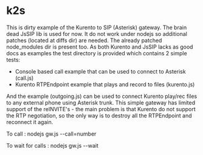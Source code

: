 # k2s

This is dirty example of the Kurento to SIP (Asterisk) gateway. The
brain dead JsSIP lib is used for now. It do not work under nodejs so additional
patches (located at diffs dir) are needed. The already patched node_modules
dir is present too.
 As both Kurento and JsSIP lacks as good docs as examples the test
directory is provided which contains 2 simple tests:

* Console based call example that can be used to connect to Asterisk (call.js)
* Kurento RTPEndpoint example that plays and record to files (kurento.js)

And the example (outgoing.js) can be used to connect Kurento play/rec files to
any external phone using Asterisk trunk. This simple gateway has limited
support of the reINVITE's - the main problem is that Kurento do not support
the RTP negotiation, so the only way is to destroy all the RTPEndpoint and
reconnect it again.

To call 		: nodejs gw.js --call=number

To wait for calls	: nodejs gw.js --wait
